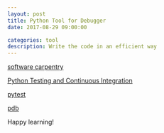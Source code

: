 ```yaml
---
layout: post
title: Python Tool for Debugger
date: 2017-08-29 09:00:00

categories: tool
description: Write the code in an efficient way
---
```


[software carpentry](https://software-carpentry.org/lessons/)

[Python Testing and Continuous Integration](http://katyhuff.github.io/python-testing/)

[pytest](https://docs.pytest.org/en/latest/)

[pdb](https://docs.python.org/3/library/pdb.html)


Happy learning!
